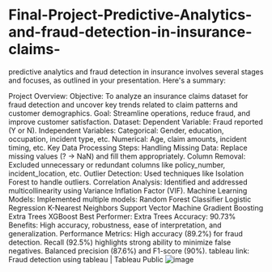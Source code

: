# Final-Project-Predictive-Analytics-and-fraud-detection-in-insurance-claims-

predictive analytics and fraud detection in insurance involves several stages and focuses, as outlined in your presentation. Here's a summary:

Project Overview:
Objective: To analyze an insurance claims dataset for fraud detection and uncover key trends related to claim patterns and customer demographics.
Goal: Streamline operations, reduce fraud, and improve customer satisfaction.
Dataset:
Dependent Variable: Fraud reported (Y or N).
Independent Variables:
Categorical: Gender, education, occupation, incident type, etc.
Numerical: Age, claim amounts, incident timing, etc.
Key Data Processing Steps:
Handling Missing Data: Replace missing values (? → NaN) and fill them appropriately.
Column Removal: Excluded unnecessary or redundant columns like policy_number, incident_location, etc.
Outlier Detection: Used techniques like Isolation Forest to handle outliers.
Correlation Analysis: Identified and addressed multicollinearity using Variance Inflation Factor (VIF).
Machine Learning Models:
Implemented multiple models:
Random Forest Classifier
Logistic Regression
K-Nearest Neighbors
Support Vector Machine
Gradient Boosting
Extra Trees
XGBoost
Best Performer: Extra Trees
Accuracy: 90.73%
Benefits: High accuracy, robustness, ease of interpretation, and generalization.
Performance Metrics:
High accuracy (89.2%) for fraud detection.
Recall (92.5%) highlights strong ability to minimize false negatives.
Balanced precision (87.6%) and F1-score (90%).
tableau link: Fraud detection using tableau | Tableau Public
![image](https://github.com/user-attachments/assets/f1e39d30-eb8a-4903-8e0a-6d9b4bf4db31)

